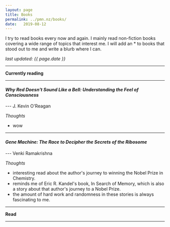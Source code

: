 ```yaml
---
layout: page
title: Books
permalink: ../pmn.nz/books/
date:   2019-08-12
---
```


I try to read books every now and again. I mainly read non-fiction books covering a wide range of topics that interest me. I will add an * to books that stood out to me and write a blurb where I can.

*last updated: {{ page.date }}*

---

**Currently reading**

---

#### _Why Red Doesn't Sound Like a Bell: Understanding the Feel of Consciousness_

--- J. Kevin O'Reagan

_Thoughts_
* wow

---
#### _Gene Machine: The Race to Decipher the Secrets of the Ribosome_

--- Venki Ramakrishna
  
_Thoughts_
* interesting read about the author's journey to winning the Nobel Prize in Chemistry. 
* reminds me of Eric R. Kandel's book, In Search of Memory, which is also a story about that author's journey to a Nobel Prize. 
* the amount of hard work and randomness in these stories is always fascinating to me.

---

**Read**

---


